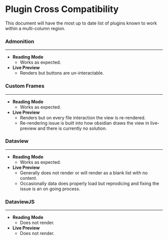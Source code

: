 # Plugin Cross Compatibility
This document will have the most up to date list of plugins known to work within a multi-column region. 

### Admonition
---
- **Reading Mode**
    - Works as expected.
- **Live Preview**
    - Renders but buttons are un-interactable.

### Custom Frames
---
- **Reading Mode**
    - Works as expected.
- **Live Preview**
    - Renders but on every file interaction the view is re-rendered.
    - Re-rendering issue is built into how obsidian draws the view in live-preview and there is currently no solution.

### Dataview
---
- **Reading Mode**
    - Works as expected.
- **Live Preview**
    - Generally does not render or will render as a blank list with no content.
    - Occasionally data does properly load but reprodicing and fixing the issue is an on going process.

### DataviewJS
---
- **Reading Mode**
    - Does not render.
- **Live Preview**
    - Does not render.